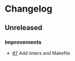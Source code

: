 # Changelog

## Unreleased

### Improvements

- [#7](https://github.com/MalteHerrmann/evmos-checker/pull/7) Add linters and Makefile

